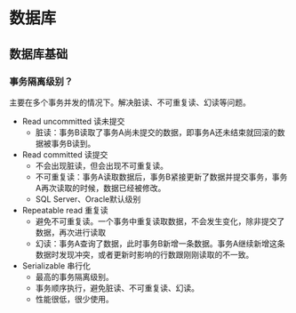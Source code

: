 # 数据库

## 数据库基础

### 事务隔离级别？

主要在多个事务并发的情况下。解决脏读、不可重复读、幻读等问题。

- Read uncommitted 读未提交
  - 脏读：事务B读取了事务A尚未提交的数据，即事务A还未结束就回滚的数据被事务B读到。
- Read committed 读提交
  - 不会出现脏读，但会出现不可重复读。
  - 不可重复读：事务A读取数据后，事务B紧接更新了数据并提交事务，事务A再次读取的时候，数据已经被修改。
  - SQL Server、Oracle默认级别
- Repeatable read 重复读
  - 避免不可重复读。一个事务中重复读取数据，不会发生变化，除非提交了数据，再次进行读取
  - 幻读：事务A查询了数据，此时事务B新增一条数据。事务A继续新增这条数据时发现冲突，或者更新时影响的行数跟刚刚读取的不一致。
- Serializable 串行化
  - 最高的事务隔离级别。
  - 事务顺序执行，避免脏读、不可重复读、幻读。
  - 性能很低，很少使用。

